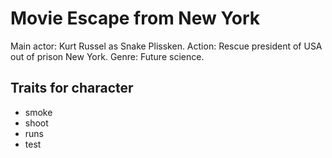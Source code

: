 # Movie Escape from New York

Main actor: Kurt Russel as Snake Plissken. 
Action: Rescue president of USA out of prison New York.
Genre: Future science.
## Traits for character
* smoke
* shoot
* runs
* test
